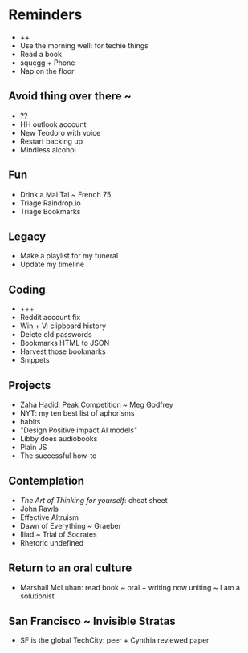 # Reminders

* ++
* Use the morning well: for techie things
* Read a book
* squegg + Phone
* Nap on the floor&nbsp;

## Avoid thing over there ~

* ??
* HH outlook account
* New Teodoro with voice
* Restart backing up
* Mindless alcohol

## Fun

* Drink a Mai Tai ~ French 75
* Triage Raindrop.io
* Triage Bookmarks

## Legacy

* Make a playlist for my funeral
* Update my timeline

## Coding

* +++
* Reddit account fix
* Win + V: clipboard history
* Delete old passwords
* Bookmarks HTML to JSON
* Harvest those bookmarks
* Snippets

## Projects

* Zaha Hadid: Peak Competition ~ Meg Godfrey
* NYT: my ten best list of aphorisms&nbsp;
* habits
* "Design Positive impact AI models"
* Libby does audiobooks
* Plain JS
* The successful how-to

## Contemplation

* _The Art of Thinking for yourself_: cheat sheet
* John Rawls
* Effective Altruism
* Dawn of Everything ~ Graeber
* Iliad ~ Trial of Socrates
* Rhetoric undefined


## Return to an oral culture

* Marshall McLuhan: read book ~ oral + writing now uniting ~ I am a solutionist

## San Francisco ~ Invisible Stratas

* SF is the global TechCity: peer + Cynthia reviewed paper